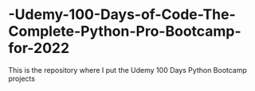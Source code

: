 # -Udemy-100-Days-of-Code-The-Complete-Python-Pro-Bootcamp-for-2022
This is the repository where I put the Udemy 100 Days Python Bootcamp projects
